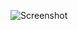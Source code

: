 ![Screenshot](https://raw.githubusercontent.com/Cryakl/Ultimate-RAT-Collection/refs/heads/main/CyberGate/CyberGate%20v1.03.0/Screenshot.png)
